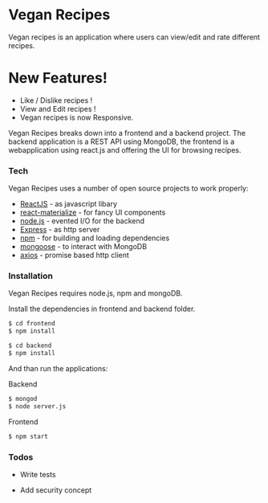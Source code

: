 # Vegan Recipes

Vegan recipes is an application where users can view/edit and rate different recipes.

# New Features!

  - Like / Dislike recipes !
  -  View and Edit recipes !
  -  Vegan recipes is now Responsive.


Vegan Recipes breaks down into a frontend and a backend project.
The backend application is a REST API using MongoDB, the frontend is a webapplication using react.js and offering the UI for browsing recipes.


### Tech

Vegan Recipes uses a number of open source projects to work properly:

* [ReactJS] - as javascript libary
* [react-materialize] - for fancy UI components
* [node.js] - evented I/O for the backend
* [Express] - as http server
* [npm] - for building and loading dependencies
* [mongoose] - to interact with MongoDB
* [axios] - promise based http client



### Installation

Vegan Recipes requires node.js, npm and mongoDB.

Install the dependencies in frontend and backend folder.

```sh
$ cd frontend
$ npm install
```
```sh
$ cd backend
$ npm install
```

And than run the applications:

Backend
```sh
$ mongod
$ node server.js
```

Frontend
```sh
$ npm start
```


### Todos

 - Write tests
 - Add security concept



   [node.js]: <http://nodejs.org>
   [express]: <http://expressjs.com>
   [ReactJS]: <https://reactjs.org/>
   [npm]: <https://www.npmjs.com/>
   [mongoose]: <http://mongoosejs.com/>
   [axios]: <https://github.com/axios/axios>
   [react-materialize]: <https://react-materialize.github.io/#/>

